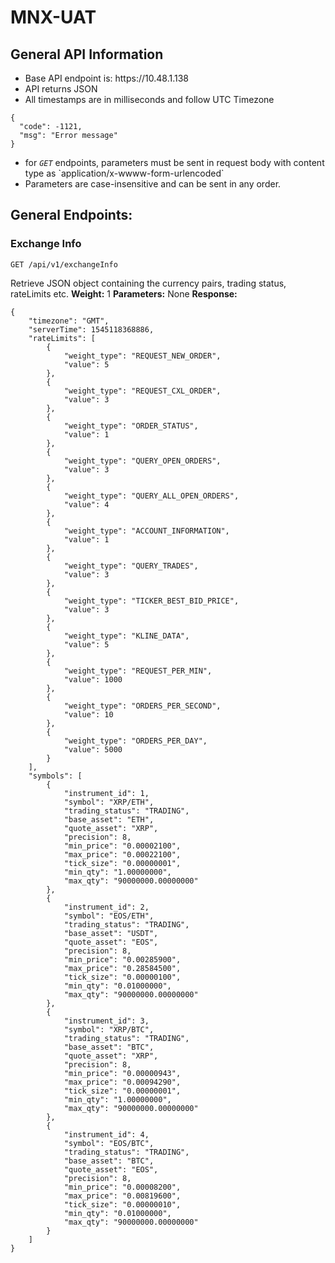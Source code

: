 # MNX-UAT

## General API Information
<ul>
	<li>Base API endpoint is: https://10.48.1.138</li>
	<li>API returns JSON</li>
	<li>All timestamps are in milliseconds and follow UTC Timezone</li>
</ul>

```
{
  "code": -1121,
  "msg": "Error message"
}
```

<ul>
	<li> for <code><i>GET</i></code> endpoints, parameters must be sent in request body with content type as `application/x-wwww-form-urlencoded`</li>
	<li>Parameters are case-insensitive and can be sent in any order.
</ul>


## General Endpoints:


### Exchange Info
```
GET /api/v1/exchangeInfo
```

Retrieve JSON object containing the currency pairs, trading status, rateLimits etc.
<b>Weight:</b> 1
<b>Parameters:</b> None
<b>Response:</b>

```
{
    "timezone": "GMT",
    "serverTime": 1545118368886,
    "rateLimits": [
        {
            "weight_type": "REQUEST_NEW_ORDER",
            "value": 5
        },
        {
            "weight_type": "REQUEST_CXL_ORDER",
            "value": 3
        },
        {
            "weight_type": "ORDER_STATUS",
            "value": 1
        },
        {
            "weight_type": "QUERY_OPEN_ORDERS",
            "value": 3
        },
        {
            "weight_type": "QUERY_ALL_OPEN_ORDERS",
            "value": 4
        },
        {
            "weight_type": "ACCOUNT_INFORMATION",
            "value": 1
        },
        {
            "weight_type": "QUERY_TRADES",
            "value": 3
        },
        {
            "weight_type": "TICKER_BEST_BID_PRICE",
            "value": 3
        },
        {
            "weight_type": "KLINE_DATA",
            "value": 5
        },
        {
            "weight_type": "REQUEST_PER_MIN",
            "value": 1000
        },
        {
            "weight_type": "ORDERS_PER_SECOND",
            "value": 10
        },
        {
            "weight_type": "ORDERS_PER_DAY",
            "value": 5000
        }
    ],
    "symbols": [
        {
            "instrument_id": 1,
            "symbol": "XRP/ETH",
            "trading_status": "TRADING",
            "base_asset": "ETH",
            "quote_asset": "XRP",
            "precision": 8,
            "min_price": "0.00002100",
            "max_price": "0.00022100",
            "tick_size": "0.00000001",
            "min_qty": "1.00000000",
            "max_qty": "90000000.00000000"
        },
        {
            "instrument_id": 2,
            "symbol": "EOS/ETH",
            "trading_status": "TRADING",
            "base_asset": "USDT",
            "quote_asset": "EOS",
            "precision": 8,
            "min_price": "0.00285900",
            "max_price": "0.28584500",
            "tick_size": "0.00000100",
            "min_qty": "0.01000000",
            "max_qty": "90000000.00000000"
        },
        {
            "instrument_id": 3,
            "symbol": "XRP/BTC",
            "trading_status": "TRADING",
            "base_asset": "BTC",
            "quote_asset": "XRP",
            "precision": 8,
            "min_price": "0.00000943",
            "max_price": "0.00094290",
            "tick_size": "0.00000001",
            "min_qty": "1.00000000",
            "max_qty": "90000000.00000000"
        },
        {
            "instrument_id": 4,
            "symbol": "EOS/BTC",
            "trading_status": "TRADING",
            "base_asset": "BTC",
            "quote_asset": "EOS",
            "precision": 8,
            "min_price": "0.00008200",
            "max_price": "0.00819600",
            "tick_size": "0.00000010",
            "min_qty": "0.01000000",
            "max_qty": "90000000.00000000"
        }
    ]
}

```
